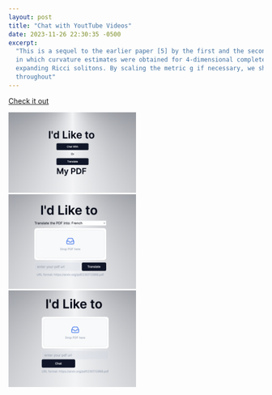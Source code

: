 ```yaml
---
layout: post
title: "Chat with YoutTube Videos"
date: 2023-11-26 22:30:35 -0500
excerpt:
  "This is a sequel to the earlier paper [5] by the first and the second authors
  in which curvature estimates were obtained for 4-dimensional complete gradient
  expanding Ricci solitons. By scaling the metric g if necessary, we shall assume
  throughout"
---
```


<!-- src = "/assets/projects/chatpdf-1.png" -->

<a href="https://chat-youtube.tianboliu.com">Check it out</a>

<img src="/assets/projects/chatpdf-1.png" width="50%" />
<img src="/assets/projects/chatpdf-2.png" width="50%" />
<img src="/assets/projects/chatpdf-3.png" width="50%" />
